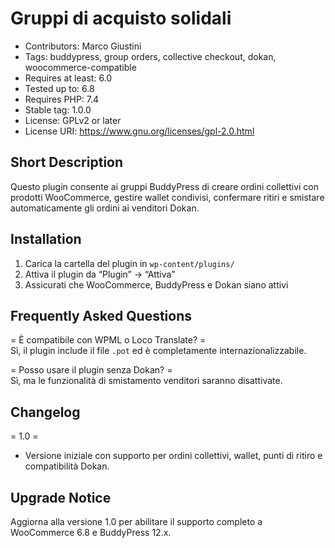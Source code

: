 # Gruppi di acquisto solidali 
- Contributors: Marco Giustini  
- Tags: buddypress, group orders, collective checkout, dokan, woocommerce-compatible  
- Requires at least: 6.0  
- Tested up to: 6.8  
- Requires PHP: 7.4  
- Stable tag: 1.0.0  
- License: GPLv2 or later  
- License URI: https://www.gnu.org/licenses/gpl-2.0.html

## Short Description 

Questo plugin consente ai gruppi BuddyPress di creare ordini collettivi con prodotti WooCommerce, gestire wallet condivisi, confermare ritiri e smistare automaticamente gli ordini ai venditori Dokan.

## Installation 

1. Carica la cartella del plugin in `wp-content/plugins/`
2. Attiva il plugin da “Plugin” → “Attiva”
3. Assicurati che WooCommerce, BuddyPress e Dokan siano attivi

## Frequently Asked Questions 

= È compatibile con WPML o Loco Translate? =  
Sì, il plugin include il file `.pot` ed è completamente internazionalizzabile.

= Posso usare il plugin senza Dokan? =  
Sì, ma le funzionalità di smistamento venditori saranno disattivate.

## Changelog 

= 1.0 =
* Versione iniziale con supporto per ordini collettivi, wallet, punti di ritiro e compatibilità Dokan.

## Upgrade Notice 

Aggiorna alla versione 1.0 per abilitare il supporto completo a WooCommerce 6.8 e BuddyPress 12.x.
